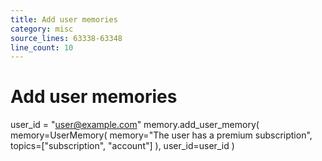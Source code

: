 ```yaml
---
title: Add user memories
category: misc
source_lines: 63338-63348
line_count: 10
---
```


# Add user memories
user_id = "user@example.com"
memory.add_user_memory(
    memory=UserMemory(
        memory="The user has a premium subscription",
        topics=["subscription", "account"]
    ),
    user_id=user_id
)

